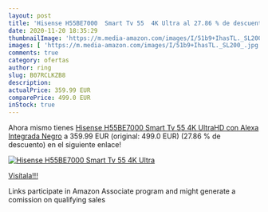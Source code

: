 ```yaml
---
layout: post
title: 'Hisense H55BE7000  Smart Tv 55  4K Ultra al 27.86 % de descuento'
date: 2020-11-20 18:35:29
thumbnailImage: 'https://m.media-amazon.com/images/I/51b9+IhasTL._SL200_.jpg'
images: [ 'https://m.media-amazon.com/images/I/51b9+IhasTL._SL200_.jpg' ]
comments: true
category: ofertas
author: ring
slug: B07RCLKZB8
description:
actualPrice: 359.99 EUR
comparePrice: 499.0 EUR
inStock: true
---
```


Ahora mismo tienes [Hisense H55BE7000  Smart Tv 55  4K UltraHD con Alexa Integrada  Negro](https://www.amazon.es/dp/B07RCLKZB8/?tag=tolees-21) a 359.99 EUR (original: 499.0 EUR) (27.86 %  de descuento) en el siguiente enlace!

[![Hisense H55BE7000  Smart Tv 55  4K Ultra](https://m.media-amazon.com/images/I/51b9+IhasTL._SL200_.jpg)](https://www.amazon.es/dp/B07RCLKZB8/?tag=tolees-21)

[Visítala!!!](https://www.amazon.es/dp/B07RCLKZB8/?tag=tolees-21)

Links participate in Amazon Associate program and might generate a comission on qualifying sales
